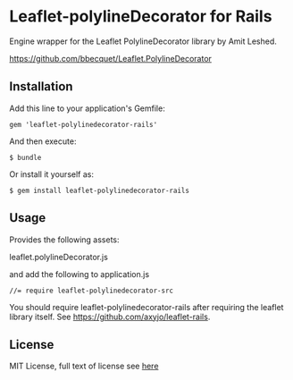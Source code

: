 # Leaflet-polylineDecorator for Rails

Engine wrapper for the Leaflet PolylineDecorator library by Amit Leshed.


https://github.com/bbecquet/Leaflet.PolylineDecorator

## Installation

Add this line to your application's Gemfile:

    gem 'leaflet-polylinedecorator-rails'

And then execute:

    $ bundle

Or install it yourself as:

    $ gem install leaflet-polylinedecorator-rails

## Usage

Provides the following assets:

leaflet.polylineDecorator.js


and add the following to application.js

    //= require leaflet-polylinedecorator-src

You should require leaflet-polylinedecorator-rails after requiring the leaflet
library itself. See https://github.com/axyjo/leaflet-rails.

## License
MIT License, full text of license see [here][License]

[License]: https://github.com/amitleshed/leaflet-polylinedecorator-rails/blob/main/LICENSE.txt "LICENSE"

